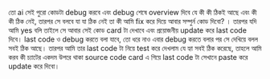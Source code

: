 তো ai সেই পুরো কোডটা debug করবে এবং debug শেষে overview দিবে যে কী কী ঠিকই আছে এবং কী কী ঠিক নেই, তারপর সে বলবে যা যা ঠিক নেই তা কী আমি fix করে দিয়ে আবার সম্পুর্ন কোড দিবো? ।
তারপর যদি আমি yes বলি তাইলে সে আবার সেই কোড card টা দেখাবে এবং প্রয়োজনীয় update করে last code দিবে। last code ও debug করতে বলা যাবে, তো ধরে নাও এবার debug করতে বলার পর সে দেখিয়ে বলল সবই ঠিক আছে। তারপর আমি তার last code টা নিয়ে test করে দেখলাম যে হ্যা সবই ঠিক করেছে, তাহলে আমি করব কী চ্যাটের একদম উপরে থাকা source code card এ গিয়ে last code টা সেখানে paste করে update করে দিবো।


